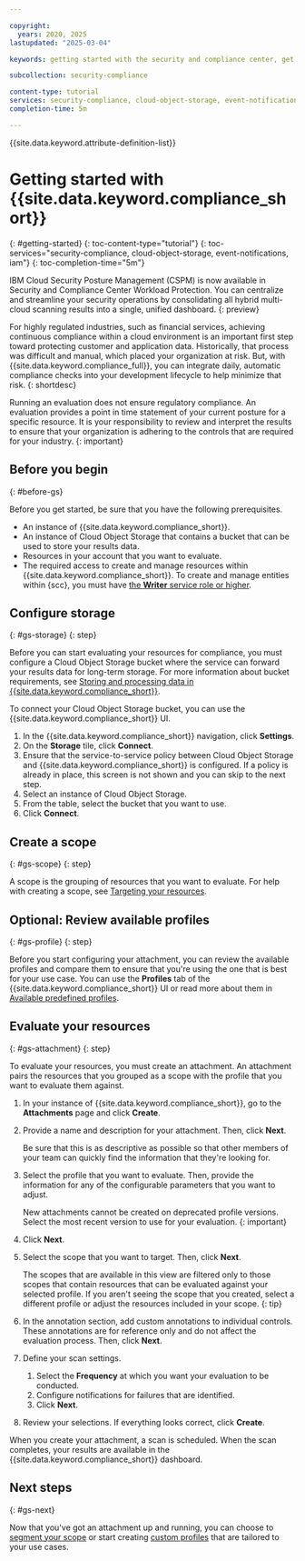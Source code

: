 ```yaml
---

copyright:
  years: 2020, 2025
lastupdated: "2025-03-04"

keywords: getting started with the security and compliance center, get started, security, compliance

subcollection: security-compliance

content-type: tutorial
services: security-compliance, cloud-object-storage, event-notifications, iam
completion-time: 5m

---
```


{{site.data.keyword.attribute-definition-list}}

# Getting started with {{site.data.keyword.compliance_short}}
{: #getting-started}
{: toc-content-type="tutorial"}
{: toc-services="security-compliance, cloud-object-storage, event-notifications, iam"}
{: toc-completion-time="5m"}


IBM Cloud Security Posture Management (CSPM) is now available in Security and Compliance Center Workload Protection. You can centralize and streamline your security operations by consolidating all hybrid multi-cloud scanning results into a single, unified dashboard.
{: preview}

For highly regulated industries, such as financial services, achieving continuous compliance within a cloud environment is an important first step toward protecting customer and application data. Historically, that process was difficult and manual, which placed your organization at risk. But, with {{site.data.keyword.compliance_full}}, you can integrate daily, automatic compliance checks into your development lifecycle to help minimize that risk.
{: shortdesc}


Running an evaluation does not ensure regulatory compliance. An evaluation provides a point in time statement of your current posture for a specific resource. It is your responsibility to review and interpret the results to ensure that your organization is adhering to the controls that are required for your industry. 
{: important}

## Before you begin
{: #before-gs}

Before you get started, be sure that you have the following prerequisites.

* An instance of {{site.data.keyword.compliance_short}}.
* An instance of Cloud Object Storage that contains a bucket that can be used to store your results data.
* Resources in your account that you want to evaluate.
* The required access to create and manage resources within {{site.data.keyword.compliance_short}}. To create and manage entities within {scc}, you must have [the **Writer** service role or higher](/docs/security-compliance?topic=security-compliance-access-management). 


## Configure storage
{: #gs-storage}
{: step}

Before you can start evaluating your resources for compliance, you must configure a Cloud Object Storage bucket where the service can forward your results data for long-term storage. For more information about bucket requirements, see [Storing and processing data in {{site.data.keyword.compliance_short}}](/docs/security-compliance?topic=security-compliance-storage).

To connect your Cloud Object Storage bucket, you can use the {{site.data.keyword.compliance_short}} UI.

1. In the {{site.data.keyword.compliance_short}} navigation, click **Settings**.
2. On the **Storage** tile, click **Connect**.
3. Ensure that the service-to-service policy between Cloud Object Storage and {{site.data.keyword.compliance_short}} is configured. If a policy is already in place, this screen is not shown and you can skip to the next step. 
4. Select an instance of Cloud Object Storage.
5. From the table, select the bucket that you want to use.
6. Click **Connect**.

## Create a scope
{: #gs-scope}
{: step}

A scope is the grouping of resources that you want to evaluate. For help with creating a scope, see [Targeting your resources](/docs/security-compliance?topic=security-compliance-scopes).

## Optional: Review available profiles
{: #gs-profile}
{: step}

Before you start configuring your attachment, you can review the available profiles and compare them to ensure that you're using the one that is best for your use case. You can use the **Profiles** tab of the {{site.data.keyword.compliance_short}} UI or read more about them in [Available predefined profiles](/docs/security-compliance?topic=security-compliance-predefined-profiles).

## Evaluate your resources
{: #gs-attachment}
{: step}

To evaluate your resources, you must create an attachment. An attachment pairs the resources that you grouped as a scope with the profile that you want to evaluate them against.

1. In your instance of {{site.data.keyword.compliance_short}}, go to the **Attachments** page and click **Create**.
2. Provide a name and description for your attachment. Then, click **Next**.
   
   Be sure that this is as descriptive as possible so that other members of your team can quickly find the information that they're looking for.

3. Select the profile that you want to evaluate. Then, provide the information for any of the configurable parameters that you want to adjust.

   New attachments cannot be created on deprecated profile versions. Select the most recent version to use for your evaluation.
   {: important}

4. Click **Next**.
5. Select the scope that you want to target. Then, click **Next**.

   The scopes that are available in this view are filtered only to those scopes that contain resources that can be evaluated against your selected profile. If you aren't seeing the scope that you created, select a different profile or adjust the resources included in your scope.
   {: tip}

6. In the annotation section, add custom annotations to individual controls. These annotations are for reference only and do not affect the evaluation process. Then, click **Next**.

7. Define your scan settings.

   1. Select the **Frequency** at which you want your evaluation to be conducted.
   2. Configure notifications for failures that are identified.
   3. Click **Next**.

8. Review your selections. If everything looks correct, click **Create**.

When you create your attachment, a scan is scheduled. When the scan completes, your results are available in the {{site.data.keyword.compliance_short}} dashboard.

## Next steps
{: #gs-next}

Now that you've got an attachment up and running, you can choose to [segment your scope](/docs/security-compliance?topic=security-compliance-subscopes) or start creating [custom profiles](/docs/security-compliance?topic=security-compliance-build-custom-profiles) that are tailored to your use cases.
